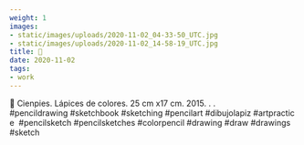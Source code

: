 ```yaml
---
weight: 1
images:
- static/images/uploads/2020-11-02_04-33-50_UTC.jpg
- static/images/uploads/2020-11-02_14-58-19_UTC.jpg
title: 🔴
date: 2020-11-02
tags:
- work
---
```


🔴
Cienpies.
Lápices de colores.
25 cm x17 cm.
2015.
.
.
#pencildrawing #sketchbook #sketching #pencilart #dibujolapiz #artpractice  #pencilsketch #pencilsketches #colorpencil  #drawing #draw #drawings #sketch
